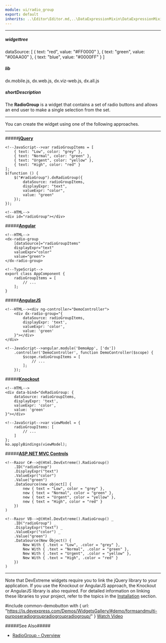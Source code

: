 ```yaml
---
module: ui/radio_group
export: default
inherits: ..\Editor\Editor.md,..\DataExpressionMixin\DataExpressionMixin.md
---
```

---
##### widgettree
dataSource: [
        { text: "red", value: "#FF0000" },
        { text: "green", value: "#00AA00" },
        { text: "blue", value: "#0000FF" }
    ]

##### lib
dx.mobile.js, dx.web.js, dx.viz-web.js, dx.all.js

##### shortDescription
The **RadioGroup** is a widget that contains a set of radio buttons and allows an end user to make a single selection from the set.

---
You can create the widget using one of the following approaches.

---
#####[**jQuery**](/concepts/00%20Getting%20Started/10%20Widget%20Basics%20-%20jQuery/01%20Create%20and%20Configure%20a%20Widget.md '/Documentation/Guide/Getting_Started/Widget_Basics_-_jQuery/Create_and_Configure_a_Widget/')  

    <!--JavaScript-->var radioGroupItems = [
        { text: "Low", color: "grey" },
        { text: "Normal", color: "green" },
        { text: "Urgent", color: "yellow" },
        { text: "High", color: "red" }
    ];
    $(function () {
        $("#radioGroup").dxRadioGroup({
            dataSource: radioGroupItems,
            displayExpr: "text",
            valueExpr: "color",
            value: "green"
        });
    });

    <!--HTML-->
    <div id="radioGroup"></div>

#####[**Angular**](/concepts/00%20Getting%20Started/15%20Widget%20Basics%20-%20Angular/01%20Create%20and%20Configure%20a%20Widget.md '/Documentation/Guide/Getting_Started/Widget_Basics_-_Angular/Create_and_Configure_a_Widget/')  

    <!--HTML-->
    <dx-radio-group
        [dataSource]="radioGroupItems"
        displayExpr="text"
        valueExpr="color"
        value="green">
    </dx-radio-group>

    <!--TypeScript-->
    export class AppComponent {
        radioGroupItems = [
            // ...
        ];
    }

#####[**AngularJS**](/concepts/00%20Getting%20Started/20%20Widget%20Basics%20-%20AngularJS/01%20Create%20and%20Configure%20a%20Widget.md '/Documentation/Guide/Getting_Started/Widget_Basics_-_AngularJS/Create_and_Configure_a_Widget/')  

    <!--HTML--><div ng-controller="DemoController">
        <div dx-radio-group="{
            dataSource: radioGroupItems,
            displayExpr: 'text',
            valueExpr: 'color',
            value: 'green'
        }"></div>
    </div>

    <!--JavaScript-->angular.module('DemoApp', ['dx'])
        .controller('DemoController', function DemoController($scope) {
            $scope.radioGroupItems = [
                // ...
            ];
        });

#####[**Knockout**](/concepts/00%20Getting%20Started/25%20Widget%20Basics%20-%20Knockout/01%20Create%20and%20Configure%20a%20Widget.md '/Documentation/Guide/Getting_Started/Widget_Basics_-_Knockout/Create_and_Configure_a_Widget/')  


    <!--HTML-->
    <div data-bind="dxRadioGroup: {
        dataSource: radioGroupItems,
        displayExpr: 'text',
        valueExpr: 'color',
        value: 'green'
    }"></div>

    <!--JavaScript-->var viewModel = {
        radioGroupItems: [
            // ...
        ]
    };
    ko.applyBindings(viewModel);

#####[**ASP.NET MVC Controls**](/concepts/35%20ASP.NET%20MVC%20Controls/20%20Fundamentals/05%20Creating%20a%20Widget.md '/Documentation/Guide/ASP.NET_MVC_Controls/Fundamentals/#Creating_a_Widget')

    <!--Razor C#-->@(Html.DevExtreme().RadioGroup()
        .ID("radioGroup")
        .DisplayExpr("text")
        .ValueExpr("color")
        .Value("green")
        .DataSource(new object[] {
            new { text = "Low", color = "grey" },
            new { text = "Normal", color = "green" },
            new { text = "Urgent", color = "yellow" },
            new { text = "High", color = "red" }
        })
    )

    <!--Razor VB-->@(Html.DevExtreme().RadioGroup() _
        .ID("radioGroup") _
        .DisplayExpr("text") _
        .ValueExpr("color") _
        .Value("green") _
        .DataSource(New Object() {
            New With { .text = "Low", .color = "grey" },
            New With { .text = "Normal", .color = "green" },
            New With { .text = "Urgent", .color = "yellow" },
            New With { .text = "High", .color = "red" }
        })
    )

---

Note that DevExtreme widgets require you to link the jQuery library to your application. If you use the Knockout or AngularJS approach, the Knockout or AngularJS library is also required. For detailed information on linking these libraries to your project, refer to the topics in the [Installation](/concepts/00%20Getting%20Started/01%20Installation/01%20Local%20Scripts.md '/Documentation/Guide/Getting_Started/Installation/Local_Scripts/') section.

#include common-demobutton with {
    url: "https://js.devexpress.com/Demos/WidgetsGallery/#demo/formsandmulti-purposeradiogroupradiogroupradiogroup/"
}
<a href="http://www.youtube.com/watch?v=VSr5aoDjtEk&index=6&list=PL8h4jt35t1wjGvgflbHEH_e3b23AA30-z" class="button orange small fix-width-155" target="_blank">Watch Video</a>

#####See Also#####
- [RadioGroup - Overview](/concepts/05%20Widgets/RadioGroup/00%20Overview.md '/Documentation/Guide/Widgets/RadioGroup/Overview/')